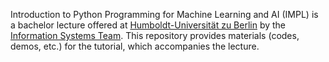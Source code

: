 Introduction to Python Programming for Machine Learning and AI (IMPL) is a bachelor lecture offered at [Humboldt-Universität zu Berlin](http://www.hu-berlin.de) by the [Information Systems Team](https://www.wiwi.hu-berlin.de/en/Professorships/bwl/wi/standardseite-en). This repository provides materials (codes, demos, etc.) for the tutorial, which accompanies the lecture. 
